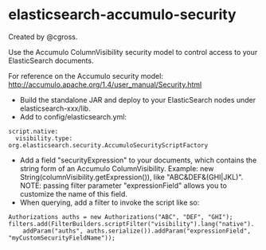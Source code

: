 elasticsearch-accumulo-security
===============================

Created by @cgross.

Use the Accumulo ColumnVisibility security model to control access to your ElasticSearch documents.

For reference on the Accumulo security model: http://accumulo.apache.org/1.4/user_manual/Security.html

- Build the standalone JAR and deploy to your ElasticSearch nodes under elasticsearch-xxx/lib.
- Add to config/elasticsearch.yml:

```
script.native:
  visibility.type: org.elasticsearch.security.AccumuloSecurityScriptFactory
```

- Add a field "securityExpression" to your documents, which contains the string form of an Accumulo ColumnVisibility. Example: new String(columnVisibility.getExpression()), like "ABC&DEF&(GHI|JKL)". NOTE: passing filter parameter "expressionField" allows you to customize the name of this field.
- When querying, add a filter to invoke the script like so:

```
Authorizations auths = new Authorizations("ABC", "DEF", "GHI");
filters.add(FilterBuilders.scriptFilter("visibility").lang("native").
    addParam("auths", auths.serialize()).addParam("expressionField", "myCustomSecurityFieldName"));
```
